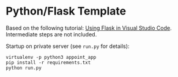 # Python/Flask Template

Based on the following tutorial: [Using Flask in Visual Studio Code](https://code.visualstudio.com/docs/python/tutorial-flask). Intermediate steps are not included.

Startup on private server (see `run.py` for details):

```
virtualenv -p python3 appoint_app
pip install -r requirements.txt
python run.py
```
